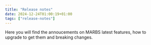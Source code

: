 ```yaml
---
title: "Release notes"
date: 2024-12-24T01:00:19+01:00
tags: ["release-notes"]
---
```


Here you will find the annoucements on MARBS latest features, how to upgrade to get them and breaking changes.
